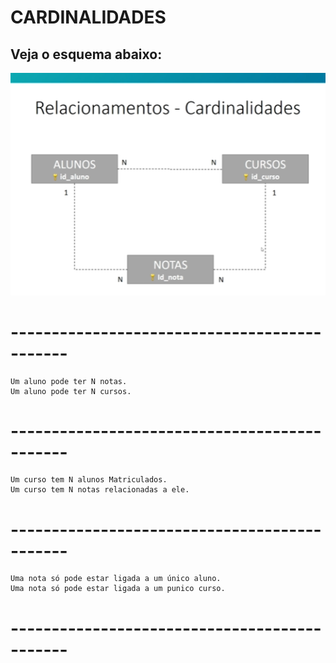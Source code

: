 # CARDINALIDADES
## Veja o esquema abaixo:
![cardinalidade](https://github.com/ERONILDOJUNIOR/SQL-introdu-o/blob/main/imagens/cardinalidade1.png)
# ---------------------------------------------
    Um aluno pode ter N notas.
    Um aluno pode ter N cursos.
# ---------------------------------------------
    Um curso tem N alunos Matriculados.
    Um curso tem N notas relacionadas a ele.
# ---------------------------------------------
    Uma nota só pode estar ligada a um único aluno.
    Uma nota só pode estar ligada a um punico curso.
# ---------------------------------------------


